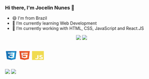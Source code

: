 ### Hi there, I'm Jocelin Nunes 👋

- 😄 I'm from Brazil
- 🌱 I’m currently learning Web Development
- 🔭 I’m currently working with HTML, CSS, JavaScript and React.JS

<!---GitHub Stats: https://github.com/anuraghazra/github-readme-stats--->
<div align="center">
  <img height="180em" src="https://github-readme-stats.vercel.app/api?username=jocelin79&&theme=chartreuse-dark&include_all_commits=true&count_private=true"/>
  <img height="180em" src="https://github-readme-stats.vercel.app/api/top-langs/?username=jocelin79&layout=compact&langs_count=7&theme=chartreuse-dark"/>
</div>
<br/>

 <!---Technology icons: https://devicon.dev/--->
<div style="display: inline_block"><br>
  <img align="center" alt="CSS" height="30" width="40" src="https://raw.githubusercontent.com/devicons/devicon/master/icons/css3/css3-original.svg">
  <img align="center" alt="HTML" height="30" width="40" src="https://raw.githubusercontent.com/devicons/devicon/master/icons/html5/html5-original.svg">
  <img align="center" alt="Js" height="30" width="40" src="https://raw.githubusercontent.com/devicons/devicon/master/icons/javascript/javascript-plain.svg">
  <!---Gif: https://picrew.me/image_maker/338224
  <img align="right" alt="Rafa-pic" height="150" style="border-radius:50px;" src="https://media.discordapp.net/attachments/639956127056134178/890373478988013628/Publicacoes_Instagram_1_1.png?width=676&height=676">
--->
</div>

  
 ##

<!---Contact badges: https://dev.to/envoy_/150-badges-for-github-pnk--->
<div>
  <a href = "mailto:jocelinnunes@gmail.com"><img src="https://img.shields.io/badge/-Gmail-%23333?style=for-the-badge&logo=gmail&logoColor=white" target="_blank"></a>
  <a href="https://www.linkedin.com/in/jocelin-nunes-a6450883/" target="_blank"><img src="https://img.shields.io/badge/-LinkedIn-%230077B5?style=for-the-badge&logo=linkedin&logoColor=white" target="_blank"></a> 
</div>
<br/>


<!--
**jocelin79/jocelin79** is a ✨ _special_ ✨ repository because its `README.md` (this file) appears on your GitHub profile.

Here are some ideas to get you started:

- 🔭 I’m currently working on ...
- 🌱 I’m currently learning ...
- 👯 I’m looking to collaborate on ...
- 🤔 I’m looking for help with ...
- 💬 Ask me about ...
- 📫 How to reach me: ...
- 😄 Pronouns: ...
- ⚡ Fun fact: ...
-->

